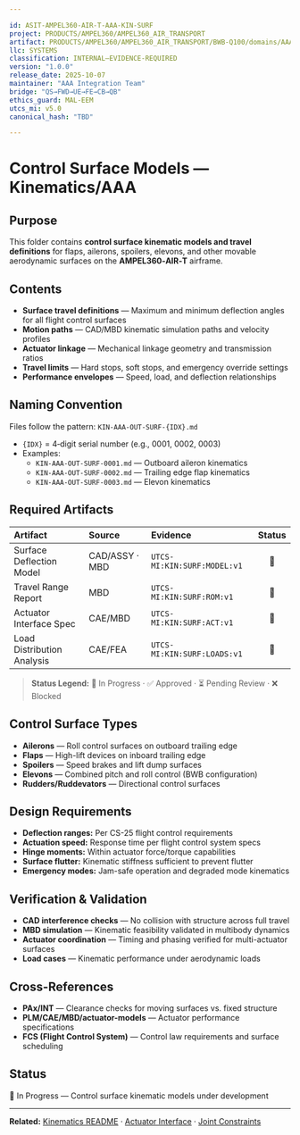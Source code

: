 ```yaml
---

id: ASIT-AMPEL360-AIR-T-AAA-KIN-SURF
project: PRODUCTS/AMPEL360/AMPEL360_AIR_TRANSPORT
artifact: PRODUCTS/AMPEL360/AMPEL360_AIR_TRANSPORT/BWB-Q100/domains/AAA/kinematics/control-surface-models/README.md
llc: SYSTEMS
classification: INTERNAL–EVIDENCE-REQUIRED
version: "1.0.0"
release_date: 2025-10-07
maintainer: "AAA Integration Team"
bridge: "QS→FWD→UE→FE→CB→QB"
ethics_guard: MAL-EEM
utcs_mi: v5.0
canonical_hash: "TBD"

---
```


# Control Surface Models — Kinematics/AAA

## Purpose

This folder contains **control surface kinematic models and travel definitions** for flaps, ailerons, spoilers, elevons, and other movable aerodynamic surfaces on the **AMPEL360‑AIR‑T** airframe.

## Contents

* **Surface travel definitions** — Maximum and minimum deflection angles for all flight control surfaces
* **Motion paths** — CAD/MBD kinematic simulation paths and velocity profiles
* **Actuator linkage** — Mechanical linkage geometry and transmission ratios
* **Travel limits** — Hard stops, soft stops, and emergency override settings
* **Performance envelopes** — Speed, load, and deflection relationships

## Naming Convention

Files follow the pattern: `KIN-AAA-OUT-SURF-{IDX}.md`

* `{IDX}` = 4‑digit serial number (e.g., 0001, 0002, 0003)
* Examples:
  * `KIN-AAA-OUT-SURF-0001.md` — Outboard aileron kinematics
  * `KIN-AAA-OUT-SURF-0002.md` — Trailing edge flap kinematics
  * `KIN-AAA-OUT-SURF-0003.md` — Elevon kinematics

## Required Artifacts

| Artifact | Source | Evidence | Status |
| :--- | :--- | :--- | :----: |
| Surface Deflection Model | CAD/ASSY · MBD | `UTCS-MI:KIN:SURF:MODEL:v1` | 🔄 |
| Travel Range Report | MBD | `UTCS-MI:KIN:SURF:ROM:v1` | 🔄 |
| Actuator Interface Spec | CAE/MBD | `UTCS-MI:KIN:SURF:ACT:v1` | 🔄 |
| Load Distribution Analysis | CAE/FEA | `UTCS-MI:KIN:SURF:LOADS:v1` | 🔄 |

> **Status Legend:** 🔄 In Progress · ✅ Approved · ⏳ Pending Review · ❌ Blocked

## Control Surface Types

* **Ailerons** — Roll control surfaces on outboard trailing edge
* **Flaps** — High-lift devices on inboard trailing edge
* **Spoilers** — Speed brakes and lift dump surfaces
* **Elevons** — Combined pitch and roll control (BWB configuration)
* **Rudders/Ruddevators** — Directional control surfaces

## Design Requirements

* **Deflection ranges:** Per CS-25 flight control requirements
* **Actuation speed:** Response time per flight control system specs
* **Hinge moments:** Within actuator force/torque capabilities
* **Surface flutter:** Kinematic stiffness sufficient to prevent flutter
* **Emergency modes:** Jam-safe operation and degraded mode kinematics

## Verification & Validation

* **CAD interference checks** — No collision with structure across full travel
* **MBD simulation** — Kinematic feasibility validated in multibody dynamics
* **Actuator coordination** — Timing and phasing verified for multi-actuator surfaces
* **Load cases** — Kinematic performance under aerodynamic loads

## Cross-References

* **PAx/INT** — Clearance checks for moving surfaces vs. fixed structure
* **PLM/CAE/MBD/actuator-models** — Actuator performance specifications
* **FCS (Flight Control System)** — Control law requirements and surface scheduling

## Status

🔄 In Progress — Control surface kinematic models under development

---

**Related:** [Kinematics README](../README.md) · [Actuator Interface](../actuator-interface/) · [Joint Constraints](../joint-constraints/)
